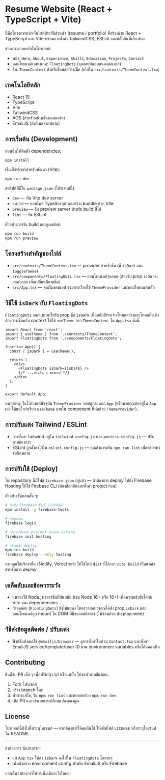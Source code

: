 # Resume Website (React + TypeScript + Vite)

นี่คือโครงการหน้าเว็บไซต์ประวัติส่วนตัว (resume / portfolio) ที่สร้างด้วย React + TypeScript และ Vite พร้อมการตั้งค่า TailwindCSS, ESLint และปลั๊กอินที่เกี่ยวข้อง

ส่วนประกอบหลักในโปรเจกต์:
- หน้า: `Hero`, `About`, `Experience`, `Skills`, `Education`, `Projects`, `Contact`
- คอมโพเนนต์เอฟเฟกต์: `FloatingDots` (จุดลอยที่ตอบสนองต่อเมาส์)
- ธีม: `ThemeContext` สำหรับโหมดสว่าง/มืด (เก็บใน `src/contexts/ThemeContext.tsx`)

## เทคโนโลยีหลัก
- React 19
- TypeScript
- Vite
- TailwindCSS
- AOS (สำหรับอนิเมชันบนสกอร์ล)
- EmailJS (ส่งอีเมลจากฟอร์ม)

## การเริ่มต้น (Development)
ก่อนอื่นให้ติดตั้ง dependencies:

```bash
npm install
```

เริ่มเซิร์ฟเวอร์สำหรับพัฒนา (Vite):

```bash
npm run dev
```

สคริปต์ที่มีใน `package.json` (โปรเจกต์นี้):

- `dev` — เริ่ม Vite dev server
- `build` — คอมไพล์ TypeScript และสร้าง bundle ด้วย Vite
- `preview` — รัน preview server สำหรับ build ที่ได้
- `lint` — รัน ESLint

ตัวอย่างการรัน build และดูผลลัพธ์:

```bash
npm run build
npm run preview
```

## โครงสร้างสำคัญของไฟล์
- `src/contexts/ThemeContext.tsx` — provider สำหรับธีม (มี `isDark` และ `toggleTheme`)
- `src/components/FloatingDots.tsx` — คอมโพเนนต์จุดลอย (ต้องรับ prop `isDark: boolean` เพื่อเปลี่ยนสีตามธีม)
- `src/App.tsx` — จุดเริ่มของแอป รวมการเรียกใช้ `ThemeProvider` และคอมโพเนนต์หลัก

## วิธีใช้ `isDark` กับ `FloatingDots`
`FloatingDots` ออกแบบมาให้รับ prop ชื่อ `isDark` เพื่อสลับสีระหว่างโหมดสว่างและโหมดมืด ถ้าต้องการเชื่อมกับ context ให้ใช้ `useTheme` จาก `ThemeContext` ใน `App.tsx` ดังนี้:

```tsx
import React from 'react';
import { useTheme } from './contexts/ThemeContext';
import FloatingDots from './components/FloatingDots';

function App() {
  const { isDark } = useTheme();

  return (
    <div>
      <FloatingDots isDark={isDark} />
      {/* ...ส่วนอื่น ๆ ของแอป */}
    </div>
  );
}

export default App;
```

หมายเหตุ: ในโปรเจกต์ปัจจุบัน `ThemeProvider` ห่ออยู่ภายนอก `App` (หรือหากคุณห่ออยู่ใน `App` เอง ให้แน่ใจว่าเรียก `useTheme` ภายใน component ที่ห่อด้วย `ThemeProvider`).

## การปรับแต่ง Tailwind / ESLint
- การตั้งค่า Tailwind อยู่ใน `tailwind.config.js` และ `postcss.config.js` — ปรับตามต้องการ
- ESLint ถูกตั้งค่าไว้ใน `eslint.config.js` — คุณสามารถรัน `npm run lint` เพื่อตรวจหาข้อผิดพลาด

## การปรับใช้ (Deploy)
ใน repository นี้มีไฟล์ `firebase.json` อยู่แล้ว — ถ้าต้องการ deploy ไปยัง Firebase Hosting ให้ใช้ Firebase CLI (ต้องล็อกอินและตั้งค่า project ก่อน)

ตัวอย่างขั้นตอนสั้น ๆ:

```bash
# ติดตั้ง Firebase CLI (ถ้ายังไม่มี)
npm install -g firebase-tools

# เข้าสู่ระบบ
firebase login

# เลือก/เชื่อมต่อ project ของคุณ (ครั้งแรก)
firebase init hosting

# สร้างแล้ว deploy
npm run build
firebase deploy --only hosting
```

หากคุณใช้บริการอื่น (Netlify, Vercel ฯลฯ) ให้ใช้ไฟล์ `dist` ที่ได้จาก `vite build` เป็นแหล่งสำหรับการ deploy

## เคล็ดลับและข้อควรระวัง
- แนะนำใช้ Node.js เวอร์ชันที่ทันสมัย (เช่น Node 16+ หรือ 18+) เพื่อความเข้ากันได้กับ Vite และ dependencies
- ถ้าจุดลอย (`FloatingDots`) ยังไม่แสดง ให้ตรวจสอบว่าคุณได้ส่ง prop `isDark` และคอมโพเนนต์ถูก mount ใน DOM ที่มีขนาดหน้าต่าง (ไม่ซ่อนด้วย display:none)

## วิธีส่งข้อมูลติดต่อ / ปรับแต่ง
- ฟังก์ชันส่งเมลใช้ `@emailjs/browser` — ดูการตั้งค่าในส่วน `Contact.tsx` และตั้งค่า EmailJS service/template/user ID ผ่าน environment variables หรือโค้ดคอนฟิก

## Contributing
ยินดีรับ PR เล็ก ๆ เพื่อปรับปรุง UI หรือแก้บั๊ก โปรดทำตามขั้นตอน:

1. Fork โปรเจกต์
2. สร้าง branch ใหม่
3. ทำการแก้ไข, รัน `npm run lint` และทดสอบด้วย `npm run dev`
4. เปิด PR และอธิบายการเปลี่ยนแปลงของคุณ

## License
โปรเจกต์นี้ยังไม่ได้ระบุไลเซนส์ — หากต้องการให้คนอื่นใช้ ให้เพิ่มไฟล์ `LICENSE` หรือระบุไลเซนส์ใน README

---

ถ้าต้องการ ฉันสามารถ:
- แก้ `App.tsx` ให้ส่ง `isDark` ลงไปใน `FloatingDots` โดยตรง
- เพิ่มตัวอย่าง environment config สำหรับ EmailJS หรือ Firebase

บอกฉันว่าต้องการให้ทำเพิ่มเติมอะไรได้เลย
